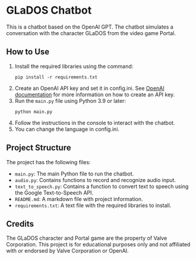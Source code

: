 <!DOCTYPE html>
<html>
<head>
	<meta charset="UTF-8">
</head>
<body>
	<h1>GLaDOS Chatbot</h1>
	This is a chatbot based on the OpenAI GPT. The chatbot simulates a conversation with the character GLaDOS from the video game Portal.
	<h2>How to Use</h2>
	<ol>
		<li>Install the required libraries using the command: <pre><code>pip install -r requirements.txt</code></pre></li>
		<li>Create an OpenAI API key and set it in config.ini. See <a href="https://beta.openai.com/docs/authentication/api-keys">OpenAI documentation</a> for more information on how to create an API key.</li>
		<li>Run the <code>main.py</code> file using Python 3.9 or later: <pre><code>python main.py</code></pre></li>
		<li>Follow the instructions in the console to interact with the chatbot.</li>
    <li>You can change the language in config.ini.</li>
	</ol>
	<h2>Project Structure</h2>
	<p>The project has the following files:</p>
	<ul>
		<li><code>main.py</code>: The main Python file to run the chatbot.</li>
		<li><code>audio.py</code>: Contains functions to record and recognize audio input.</li>
		<li><code>text_to_speech.py</code>: Contains a function to convert text to speech using the Google Text-to-Speech API.</li>
		<li><code>README.md</code>: A markdown file with project information.</li>
		<li><code>requirements.txt</code>: A text file with the required libraries to install.</li>
	</ul>
	<h2>Credits</h2>
	<p>The GLaDOS character and Portal game are the property of Valve Corporation. This project is for educational purposes only and not affiliated with or endorsed by Valve Corporation or OpenAI.</p>
</body>
</html>

